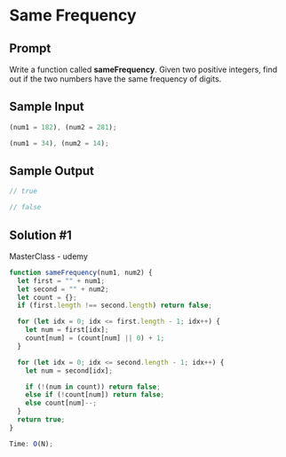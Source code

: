 # Same Frequency

## Prompt

Write a function called **sameFrequency**. Given two positive integers, find out if the two numbers have the same frequency of digits.

## Sample Input

```js
(num1 = 182), (num2 = 281);

(num1 = 34), (num2 = 14);
```

## Sample Output

```js
// true

// false
```

## Solution #1

MasterClass - udemy

```js
function sameFrequency(num1, num2) {
  let first = "" + num1;
  let second = "" + num2;
  let count = {};
  if (first.length !== second.length) return false;

  for (let idx = 0; idx <= first.length - 1; idx++) {
    let num = first[idx];
    count[num] = (count[num] || 0) + 1;
  }

  for (let idx = 0; idx <= second.length - 1; idx++) {
    let num = second[idx];

    if (!(num in count)) return false;
    else if (!count[num]) return false;
    else count[num]--;
  }
  return true;
}

Time: O(N);
```
